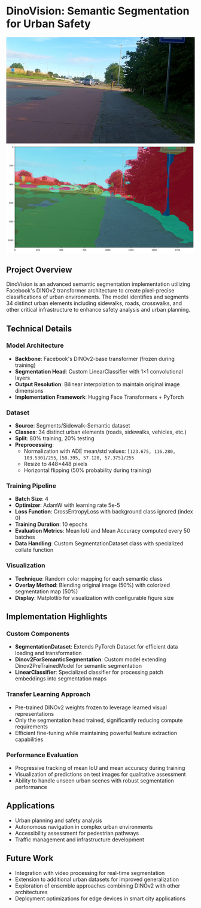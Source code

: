 # DinoVision: Semantic Segmentation for Urban Safety
![Original](original.png)
![Result](modified.png)
## Project Overview
DinoVision is an advanced semantic segmentation implementation utilizing Facebook's DINOv2 transformer architecture to create pixel-precise classifications of urban environments. The model identifies and segments 34 distinct urban elements including sidewalks, roads, crosswalks, and other critical infrastructure to enhance safety analysis and urban planning.

## Technical Details

### Model Architecture
- **Backbone**: Facebook's DINOv2-base transformer (frozen during training)
- **Segmentation Head**: Custom LinearClassifier with 1×1 convolutional layers
- **Output Resolution**: Bilinear interpolation to maintain original image dimensions
- **Implementation Framework**: Hugging Face Transformers + PyTorch

### Dataset
- **Source**: Segments/Sidewalk-Semantic dataset
- **Classes**: 34 distinct urban elements (roads, sidewalks, vehicles, etc.)
- **Split**: 80% training, 20% testing
- **Preprocessing**: 
  - Normalization with ADE mean/std values: `[123.675, 116.280, 103.530]/255`, `[58.395, 57.120, 57.375]/255`
  - Resize to 448×448 pixels
  - Horizontal flipping (50% probability during training)

### Training Pipeline
- **Batch Size**: 4
- **Optimizer**: AdamW with learning rate 5e-5
- **Loss Function**: CrossEntropyLoss with background class ignored (index 0)
- **Training Duration**: 10 epochs
- **Evaluation Metrics**: Mean IoU and Mean Accuracy computed every 50 batches
- **Data Handling**: Custom SegmentationDataset class with specialized collate function

### Visualization
- **Technique**: Random color mapping for each semantic class
- **Overlay Method**: Blending original image (50%) with colorized segmentation map (50%)
- **Display**: Matplotlib for visualization with configurable figure size

## Implementation Highlights

### Custom Components
- **SegmentationDataset**: Extends PyTorch Dataset for efficient data loading and transformation
- **Dinov2ForSemanticSegmentation**: Custom model extending Dinov2PreTrainedModel for semantic segmentation
- **LinearClassifier**: Specialized classifier for processing patch embeddings into segmentation maps

### Transfer Learning Approach
- Pre-trained DINOv2 weights frozen to leverage learned visual representations
- Only the segmentation head trained, significantly reducing compute requirements
- Efficient fine-tuning while maintaining powerful feature extraction capabilities

### Performance Evaluation
- Progressive tracking of mean IoU and mean accuracy during training
- Visualization of predictions on test images for qualitative assessment
- Ability to handle unseen urban scenes with robust segmentation performance

## Applications
- Urban planning and safety analysis
- Autonomous navigation in complex urban environments
- Accessibility assessment for pedestrian pathways
- Traffic management and infrastructure development

## Future Work
- Integration with video processing for real-time segmentation
- Extension to additional urban datasets for improved generalization
- Exploration of ensemble approaches combining DINOv2 with other architectures
- Deployment optimizations for edge devices in smart city applications
